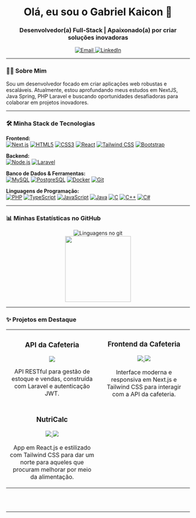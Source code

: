 

<h1 align="center">Olá, eu sou o Gabriel Kaicon 👋</h1>
<h3 align="center">Desenvolvedor(a) Full-Stack | Apaixonado(a) por criar soluções inovadoras</h3>

<p align="center">
   <a href="mailto:gkaicon2@gmail.com" target="_blank">
    <img src="https://img.shields.io/badge/Email-D14836?style=for-the-badge&logo=gmail&logoColor=white" alt="Email">
  </a>
  <a href="www.linkedin.com/in/gkaicon21" target="_blank">
    <img src="https://img.shields.io/badge/LinkedIn-0077B5?style=for-the-badge&logo=linkedin&logoColor=white" alt="LinkedIn">
  </a>
<!--   <a href="[URL_DO_SEU_PORTFOLIO]" target="_blank">
    <img src="https://img.shields.io/badge/Portfólio-255E63?style=for-the-badge&logo=figma&logoColor=white" alt="Portfólio">
  </a> -->
</p>

---

### 👨‍💻 Sobre Mim

Sou um desenvolvedor focado em criar aplicações web robustas e escaláveis. Atualmente, estou aprofundando meus estudos em NextJS, Java Spring, PHP Laravel e buscando oportunidades desafiadoras para colaborar em projetos inovadores.

---

### 🛠️ Minha Stack de Tecnologias

<p align="left">
  <strong>Frontend:</strong><br>
	<a href="#"><img alt="Next.js" src="https://img.shields.io/badge/Next.js-000000?style=for-the-badge&logo=next.js&logoColor=white"></a>
  	<a href="#"><img alt="HTML5" src="https://img.shields.io/badge/HTML5-E34F26?style=for-the-badge&logo=html5&logoColor=white"></a>
  	<a href="#"><img alt="CSS3" src="https://img.shields.io/badge/CSS3-1572B6?style=for-the-badge&logo=css3&logoColor=white"></a>
  	<a href="#"><img alt="React" src="https://img.shields.io/badge/React-20232A?style=for-the-badge&logo=react&logoColor=61DAFB"></a>
	<a href="#"><img alt="Tailwind CSS" src="https://img.shields.io/badge/Tailwind_CSS-06B6D4?style=for-the-badge&logo=tailwindcss&logoColor=white"></a>
	<a href="#"><img alt="Bootstrap" src="https://img.shields.io/badge/Bootstrap-7952B3?style=for-the-badge&logo=bootstrap&logoColor=white"></a>
</p>

<p align="left">
  <strong>Backend:</strong><br>
  	<a href="#"><img alt="Node.js" src="https://img.shields.io/badge/Node.js-339933?style=for-the-badge&logo=nodedotjs&logoColor=white"></a>
  	<a href="#"><img alt="Laravel" src="https://img.shields.io/badge/Laravel-FF2D20?style=for-the-badge&logo=laravel&logoColor=white"></a>
<!--   <a href="#"><img alt="Spring Boot" src="https://img.shields.io/badge/Spring_Boot-6DB33F?style=for-the-badge&logo=springboot&logoColor=white"></a> -->
</p>

<p align="left">
  <strong>Banco de Dados & Ferramentas:</strong><br>
  <a href="#"><img alt="MySQL" src="https://img.shields.io/badge/MySQL-4479A1?style=for-the-badge&logo=mysql&logoColor=white"></a>
  <a href="#"><img alt="PostgreSQL" src="https://img.shields.io/badge/PostgreSQL-4169E1?style=for-the-badge&logo=postgresql&logoColor=white"></a>
  <a href="#"><img alt="Docker" src="https://img.shields.io/badge/Docker-2496ED?style=for-the-badge&logo=docker&logoColor=white"></a>
  <a href="#"><img alt="Git" src="https://img.shields.io/badge/GIT-E44C30?style=for-the-badge&logo=git&logoColor=white"></a>
</p>


<p align="left">
<strong>Linguagens de Programação:</strong><br>
	<a href="#"><img alt="PHP" src="https://img.shields.io/badge/PHP-777BB4?style=for-the-badge&logo=php&logoColor=white"></a>
	<a href="#"><img alt="TypeScript" src="https://img.shields.io/badge/TypeScript-3178C6?style=for-the-badge&logo=typescript&logoColor=white"></a>
	<a href="#"><img alt="JavaScript" src="https://img.shields.io/badge/JavaScript-F7DF1E?style=for-the-badge&logo=javascript&logoColor=black"></a>
	<a href="#"><img alt="Java" src="https://img.shields.io/badge/Java-ED8B00?style=for-the-badge&logo=openjdk&logoColor=white"></a>
	<a href="#"><img alt="C" src="https://img.shields.io/badge/C-A8B9CC?style=for-the-badge&logo=c&logoColor=black"></a>
	<a href="#"><img alt="C++" src="https://img.shields.io/badge/C++-00599C?style=for-the-badge&logo=cplusplus&logoColor=white"></a>
	<a href="#"><img alt="C#" src="https://img.shields.io/badge/C%23-239120?style=for-the-badge&logo=c-sharp&logoColor=white"></a>

---

### 📊 Minhas Estatísticas no GitHub

<p align="center">
<!--   	<img height="180em" src="https://github-readme-stats.vercel.app/api/top-langs/?username=gKaicon&layout=compact&langs_count=7&theme=dracula"/> -->
	<img src="https://github-readme-stats.vercel.app/api/top-langs/?username=gKaicon&locale=en&hide_title=true&layout=compact&card_width=320&langs_count=12&theme=dark&hide_border=true&order=2" alt="Linguagens no git">
	<br>
  	<img height="180em" src="https://github-readme-stats.vercel.app/api?username=gKaicon&show_icons=true&theme=dark&include_all_commits=true&count_private=true"/>
</p>

---

### ✨ Projetos em Destaque

<table>
  <tr>
    <td width="50%">
      <h3 align="center">API da Cafeteria</h3>
      <div align="center">
        <a href="https://github.com/gKaicon/backend_estoque_cafeteria" target="_blank"></a>
	<a href="https://github.com/gKaicon/backend_estoque_cafeteria" target="_blank">
            <img src="https://img.shields.io/badge/C%C3%B3digo-1D1F21?style=for-the-badge&logo=github&logoColor=white">
        </a>
        <p>
          API RESTful para gestão de estoque e vendas, construída com Laravel e autenticação JWT.
        </p>
      </div>
    </td>
    <td width="50%">
      <h3 align="center">Frontend da Cafeteria</h3>
      <div align="center">
        <a href="https://github.com/gKaicon/frontend_estoque_cafeteria" target="_blank">
          </a>
        <p>
          <a href="https://github.com/gKaicon/frontend_estoque_cafeteria" target="_blank">
            <img src="https://img.shields.io/badge/C%C3%B3digo-1D1F21?style=for-the-badge&logo=github&logoColor=white">
          </a>
          <a href="https://estoque-cafeteria.vercel.app" target="_blank">
            <img src="https://img.shields.io/badge/Demo-255E63?style=for-the-badge&logo=vercel&logoColor=white">
          </a>
        </p>
        <p>
          Interface moderna e responsiva em Next.js e Tailwind CSS para interagir com a API da cafeteria.
        </p>
      </div>
    </td>
  </tr>
  <tr>
	<td width="">
      <h3 align="center">NutriCalc</h3>
      <div align="center">
        <a href="https://github.com/gKaicon/gym_calc" target="_blank">
          </a>
        <p>
          <a href="https://github.com/gKaicon/gym_calc" target="_blank">
            <img src="https://img.shields.io/badge/C%C3%B3digo-1D1F21?style=for-the-badge&logo=github&logoColor=white">
          </a>
          <a href="https://gym-calc.vercel.app" target="_blank">
            <img src="https://img.shields.io/badge/Demo-255E63?style=for-the-badge&logo=vercel&logoColor=white">
          </a>
        </p>
        <p>
          App em React.js e estilizado com Tailwind CSS para dar um norte para aqueles que procuram melhorar por meio da alimentação.
        </p>
      </div>
    </td>
  </tr>
</table>

<br><br>

---
